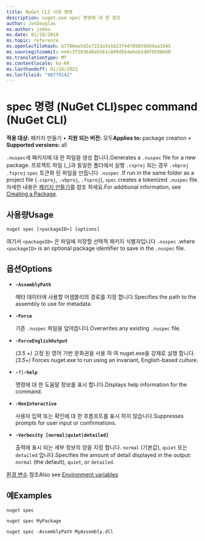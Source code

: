 ```yaml
---
title: NuGet CLI 사양 명령
description: nuget.exe spec 명령에 대 한 참조
author: JonDouglas
ms.author: jodou
ms.date: 01/18/2018
ms.topic: reference
ms.openlocfilehash: b7780ee5d2e722da5e1623f44709059dd9aa3d45
ms.sourcegitcommit: ee6c3f203648a5561c809db54ebeb1d0f0598b68
ms.translationtype: MT
ms.contentlocale: ko-KR
ms.lasthandoff: 01/26/2021
ms.locfileid: "98779142"
---
```

# <a name="spec-command-nuget-cli"></a><span data-ttu-id="c5df3-103">spec 명령 (NuGet CLI)</span><span class="sxs-lookup"><span data-stu-id="c5df3-103">spec command (NuGet CLI)</span></span>

<span data-ttu-id="c5df3-104">**적용 대상:** 패키지 만들기 &bullet; **지원 되는 버전:** 모두</span><span class="sxs-lookup"><span data-stu-id="c5df3-104">**Applies to:** package creation &bullet; **Supported versions:** all</span></span>

<span data-ttu-id="c5df3-105">`.nuspec`새 패키지에 대 한 파일을 생성 합니다.</span><span class="sxs-lookup"><span data-stu-id="c5df3-105">Generates a `.nuspec` file for a new package.</span></span> <span data-ttu-id="c5df3-106">프로젝트 파일 (,,)과 동일한 폴더에서 실행 `.csproj` 되는 경우 `.vbproj` `.fsproj` `spec` 토큰화 된 파일을 만듭니다 `.nuspec` .</span><span class="sxs-lookup"><span data-stu-id="c5df3-106">If run in the same folder as a project file (`.csproj`, `.vbproj`, `.fsproj`), `spec` creates a tokenized `.nuspec` file.</span></span> <span data-ttu-id="c5df3-107">자세한 내용은 [패키지 만들기](../../create-packages/creating-a-package.md)를 참조 하세요.</span><span class="sxs-lookup"><span data-stu-id="c5df3-107">For additional information, see [Creating a Package](../../create-packages/creating-a-package.md).</span></span>

## <a name="usage"></a><span data-ttu-id="c5df3-108">사용량</span><span class="sxs-lookup"><span data-stu-id="c5df3-108">Usage</span></span>

```cli
nuget spec [<packageID>] [options]
```

<span data-ttu-id="c5df3-109">여기서 `<packageID>` 은 파일에 저장할 선택적 패키지 식별자입니다 `.nuspec` .</span><span class="sxs-lookup"><span data-stu-id="c5df3-109">where `<packageID>` is an optional package identifier to save in the `.nuspec` file.</span></span>

## <a name="options"></a><span data-ttu-id="c5df3-110">옵션</span><span class="sxs-lookup"><span data-stu-id="c5df3-110">Options</span></span>

- **`-AssemblyPath`**

  <span data-ttu-id="c5df3-111">메타 데이터에 사용할 어셈블리의 경로를 지정 합니다.</span><span class="sxs-lookup"><span data-stu-id="c5df3-111">Specifies the path to the assembly to use for metadata.</span></span>

- **`-Force`**

  <span data-ttu-id="c5df3-112">기존 `.nuspec` 파일을 덮어씁니다.</span><span class="sxs-lookup"><span data-stu-id="c5df3-112">Overwrites any existing `.nuspec` file.</span></span>


- **`-ForceEnglishOutput`**

  <span data-ttu-id="c5df3-113">*(3.5 +)* 고정 된 영어 기반 문화권을 사용 하 여 nuget.exe을 강제로 실행 합니다.</span><span class="sxs-lookup"><span data-stu-id="c5df3-113">*(3.5+)* Forces nuget.exe to run using an invariant, English-based culture.</span></span>

- **`-?|-help`**

  <span data-ttu-id="c5df3-114">명령에 대 한 도움말 정보를 표시 합니다.</span><span class="sxs-lookup"><span data-stu-id="c5df3-114">Displays help information for the command.</span></span>

- **`-NonInteractive`**

  <span data-ttu-id="c5df3-115">사용자 입력 또는 확인에 대 한 프롬프트를 표시 하지 않습니다.</span><span class="sxs-lookup"><span data-stu-id="c5df3-115">Suppresses prompts for user input or confirmations.</span></span>

- **`-Verbosity [normal|quiet|detailed]`**

  <span data-ttu-id="c5df3-116">출력에 표시 되는 세부 정보의 양을 지정 합니다. `normal` (기본값), `quiet` 또는 `detailed` 입니다.</span><span class="sxs-lookup"><span data-stu-id="c5df3-116">Specifies the amount of detail displayed in the output: `normal` (the default), `quiet`, or `detailed`.</span></span>

<span data-ttu-id="c5df3-117">[환경 변수](cli-ref-environment-variables.md) 참조</span><span class="sxs-lookup"><span data-stu-id="c5df3-117">Also see [Environment variables](cli-ref-environment-variables.md)</span></span>

## <a name="examples"></a><span data-ttu-id="c5df3-118">예</span><span class="sxs-lookup"><span data-stu-id="c5df3-118">Examples</span></span>

```cli
nuget spec

nuget spec MyPackage

nuget spec -AssemblyPath MyAssembly.dll
```
